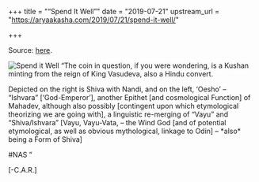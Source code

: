 +++
title = "“Spend It Well”"
date = "2019-07-21"
upstream_url = "https://aryaakasha.com/2019/07/21/spend-it-well/"

+++

Source: [here](https://aryaakasha.com/2019/07/21/spend-it-well/).

![Spend it Well](https://aryaakasha.files.wordpress.com/2019/07/spend-it-well.png?w=676) “The coin in question, if you were wondering, is a Kushan minting from the reign of King Vasudeva, also a Hindu convert.

Depicted on the right is Shiva with Nandi, and on the left, ‘Oesho’ – “Ishvara” \[‘God-Emperor’\], another Epithet \[and cosmological Function\] of Mahadev, although also possibly \[contingent upon which etymological theorizing we are going with\], a linguistic re-merging of “Vayu” and “Shiva/Ishvara” \[Vayu, Vayu-Vata, – the Wind God \[and of potential etymological, as well as obvious mythological, linkage to Odin\] – \*also\* being a Form of Shiva\]


#NAS ”

\[-C.A.R.\]